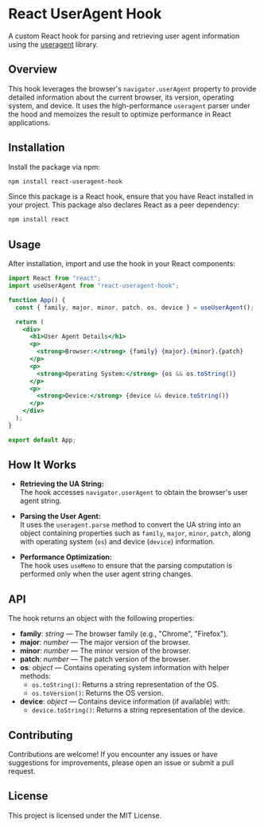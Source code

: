 # React UserAgent Hook

A custom React hook for parsing and retrieving user agent information using the [useragent](https://github.com/3rd-Eden/useragent) library.

## Overview

This hook leverages the browser's `navigator.userAgent` property to provide detailed information about the current browser, its version, operating system, and device. It uses the high-performance `useragent` parser under the hood and memoizes the result to optimize performance in React applications.

## Installation

Install the package via npm:

```bash
npm install react-useragent-hook
```

Since this package is a React hook, ensure that you have React installed in your project. This package also declares React as a peer dependency:

```bash
npm install react
```

## Usage

After installation, import and use the hook in your React components:

```jsx
import React from "react";
import useUserAgent from "react-useragent-hook";

function App() {
  const { family, major, minor, patch, os, device } = useUserAgent();

  return (
    <div>
      <h1>User Agent Details</h1>
      <p>
        <strong>Browser:</strong> {family} {major}.{minor}.{patch}
      </p>
      <p>
        <strong>Operating System:</strong> {os && os.toString()}
      </p>
      <p>
        <strong>Device:</strong> {device && device.toString()}
      </p>
    </div>
  );
}

export default App;
```

## How It Works

- **Retrieving the UA String:**  
  The hook accesses `navigator.userAgent` to obtain the browser's user agent string.

- **Parsing the User Agent:**  
  It uses the `useragent.parse` method to convert the UA string into an object containing properties such as `family`, `major`, `minor`, `patch`, along with operating system (`os`) and device (`device`) information.

- **Performance Optimization:**  
  The hook uses `useMemo` to ensure that the parsing computation is performed only when the user agent string changes.

## API

The hook returns an object with the following properties:

- **family**: _string_ — The browser family (e.g., "Chrome", "Firefox").
- **major**: _number_ — The major version of the browser.
- **minor**: _number_ — The minor version of the browser.
- **patch**: _number_ — The patch version of the browser.
- **os**: _object_ — Contains operating system information with helper methods:
  - `os.toString()`: Returns a string representation of the OS.
  - `os.toVersion()`: Returns the OS version.
- **device**: _object_ — Contains device information (if available) with:
  - `device.toString()`: Returns a string representation of the device.

## Contributing

Contributions are welcome! If you encounter any issues or have suggestions for improvements, please open an issue or submit a pull request.

## License

This project is licensed under the MIT License.
